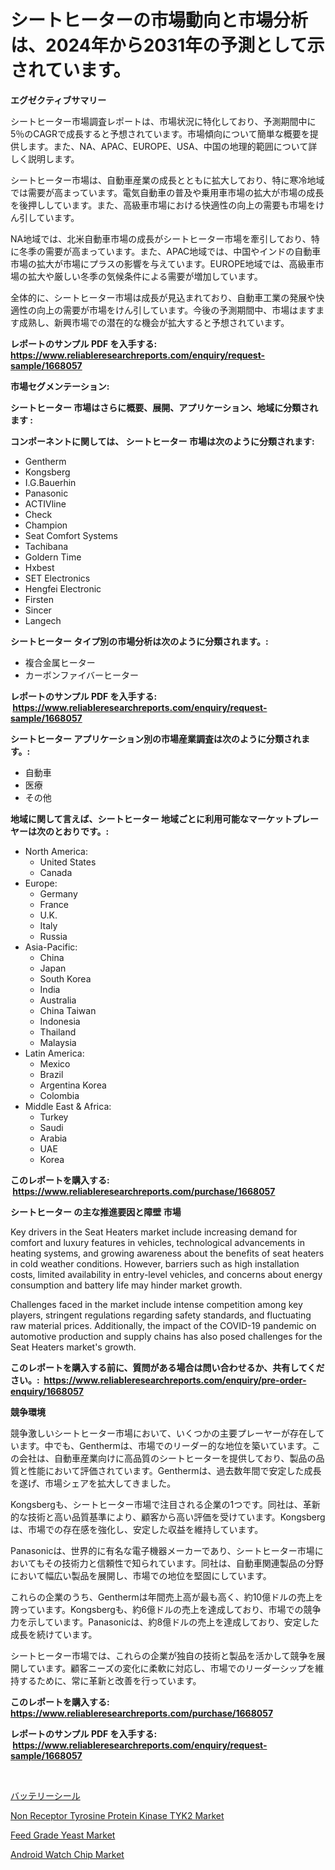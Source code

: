 <p><h1>シートヒーターの市場動向と市場分析は、2024年から2031年の予測として示されています。</h1></p><p><strong>エグゼクティブサマリー</strong></p>
<p><p>シートヒーター市場調査レポートは、市場状況に特化しており、予測期間中に5％のCAGRで成長すると予想されています。市場傾向について簡単な概要を提供します。また、NA、APAC、EUROPE、USA、中国の地理的範囲について詳しく説明します。</p><p>シートヒーター市場は、自動車産業の成長とともに拡大しており、特に寒冷地域では需要が高まっています。電気自動車の普及や乗用車市場の拡大が市場の成長を後押ししています。また、高級車市場における快適性の向上の需要も市場をけん引しています。</p><p>NA地域では、北米自動車市場の成長がシートヒーター市場を牽引しており、特に冬季の需要が高まっています。また、APAC地域では、中国やインドの自動車市場の拡大が市場にプラスの影響を与えています。EUROPE地域では、高級車市場の拡大や厳しい冬季の気候条件による需要が増加しています。</p><p>全体的に、シートヒーター市場は成長が見込まれており、自動車工業の発展や快適性の向上の需要が市場をけん引しています。今後の予測期間中、市場はますます成熟し、新興市場での潜在的な機会が拡大すると予想されています。</p></p>
<p><strong>レポートのサンプル PDF を入手する: <a href="https://www.reliableresearchreports.com/enquiry/request-sample/1668057">https://www.reliableresearchreports.com/enquiry/request-sample/1668057</a></strong></p>
<p><strong>市場セグメンテーション:</strong></p>
<p><strong> シートヒーター 市場はさらに概要、展開、アプリケーション、地域に分類されます :</strong></p>
<p><strong>コンポーネントに関しては、 シートヒーター 市場は次のように分類されます: &nbsp;</strong></p>
<p><ul><li>Gentherm</li><li>Kongsberg</li><li>I.G.Bauerhin</li><li>Panasonic</li><li>ACTIVline</li><li>Check</li><li>Champion</li><li>Seat Comfort Systems</li><li>Tachibana</li><li>Goldern Time</li><li>Hxbest</li><li>SET Electronics</li><li>Hengfei Electronic</li><li>Firsten</li><li>Sincer</li><li>Langech</li></ul></p>
<p><strong> シートヒーター タイプ別の市場分析は次のように分類されます。:</strong></p>
<p><ul><li>複合金属ヒーター</li><li>カーボンファイバーヒーター</li></ul></p>
<p><strong>レポートのサンプル PDF を入手する: &nbsp;<a href="https://www.reliableresearchreports.com/enquiry/request-sample/1668057">https://www.reliableresearchreports.com/enquiry/request-sample/1668057</a></strong></p>
<p><strong> シートヒーター アプリケーション別の市場産業調査は次のように分類されます。:</strong></p>
<p><ul><li>自動車</li><li>医療</li><li>その他</li></ul></p>
<p><strong>地域に関して言えば、シートヒーター 地域ごとに利用可能なマーケットプレーヤーは次のとおりです。:</strong></p>
<p><ul>
    <li>
        North America:
        <ul>
            <li>United States</li>
            <li>Canada</li>
        </ul>
    </li>
    <li>
        Europe:
        <ul>
            <li>Germany</li>
            <li>France</li>
            <li>U.K.</li>
            <li>Italy</li>
            <li>Russia</li>
        </ul>
    </li>
    <li>
        Asia-Pacific:
        <ul>
            <li>China</li>
            <li>Japan</li>
            <li>South Korea</li>
            <li>India</li>
            <li>Australia</li>
            <li>China Taiwan</li>
            <li>Indonesia</li>
            <li>Thailand</li>
            <li>Malaysia</li>
        </ul>
    </li>
    <li>
        Latin America:
        <ul>
            <li>Mexico</li>
            <li>Brazil</li>
            <li>Argentina Korea</li>
            <li>Colombia</li>
        </ul>
    </li>
    <li>
        Middle East & Africa:
        <ul>
            <li>Turkey</li>
            <li>Saudi</li>
            <li>Arabia</li>
            <li>UAE</li>
            <li>Korea</li>
        </ul>
    </li>
    </ul></p>
<p><strong>このレポートを購入する: &nbsp;<a href="https://www.reliableresearchreports.com/purchase/1668057">https://www.reliableresearchreports.com/purchase/1668057</a></strong></p>
<p><strong>シートヒーター の主な推進要因と障壁 市場</strong></p>
<p><p>Key drivers in the Seat Heaters market include increasing demand for comfort and luxury features in vehicles, technological advancements in heating systems, and growing awareness about the benefits of seat heaters in cold weather conditions. However, barriers such as high installation costs, limited availability in entry-level vehicles, and concerns about energy consumption and battery life may hinder market growth. </p><p>Challenges faced in the market include intense competition among key players, stringent regulations regarding safety standards, and fluctuating raw material prices. Additionally, the impact of the COVID-19 pandemic on automotive production and supply chains has also posed challenges for the Seat Heaters market's growth.</p></p>
<p><strong>このレポートを購入する前に、質問がある場合は問い合わせるか、共有してください。:&nbsp; <a href="https://www.reliableresearchreports.com/enquiry/pre-order-enquiry/1668057">https://www.reliableresearchreports.com/enquiry/pre-order-enquiry/1668057</a></strong></p>
<p><strong>競争環境</strong></p>
<p><p>競争激しいシートヒーター市場において、いくつかの主要プレーヤーが存在しています。中でも、Genthermは、市場でのリーダー的な地位を築いています。この会社は、自動車産業向けに高品質のシートヒーターを提供しており、製品の品質と性能において評価されています。Genthermは、過去数年間で安定した成長を遂げ、市場シェアを拡大してきました。</p><p>Kongsbergも、シートヒーター市場で注目される企業の1つです。同社は、革新的な技術と高い品質基準により、顧客から高い評価を受けています。Kongsbergは、市場での存在感を強化し、安定した収益を維持しています。</p><p>Panasonicは、世界的に有名な電子機器メーカーであり、シートヒーター市場においてもその技術力と信頼性で知られています。同社は、自動車関連製品の分野において幅広い製品を展開し、市場での地位を堅固にしています。</p><p>これらの企業のうち、Genthermは年間売上高が最も高く、約10億ドルの売上を誇っています。Kongsbergも、約6億ドルの売上を達成しており、市場での競争力を示しています。Panasonicは、約8億ドルの売上を達成しており、安定した成長を続けています。</p><p>シートヒーター市場では、これらの企業が独自の技術と製品を活かして競争を展開しています。顧客ニーズの変化に柔軟に対応し、市場でのリーダーシップを維持するために、常に革新と改善を行っています。</p></p>
<p><strong>このレポートを購入する: &nbsp; <a href="https://www.reliableresearchreports.com/purchase/1668057">https://www.reliableresearchreports.com/purchase/1668057</a></strong></p>
<p><strong>レポートのサンプル PDF を入手する: &nbsp;<a href="https://www.reliableresearchreports.com/enquiry/request-sample/1668057">https://www.reliableresearchreports.com/enquiry/request-sample/1668057</a></strong><strong></strong></p>
<p>&nbsp;</p>
<p><p><a href="https://github.com/zoetazuur/Market-Research-Report-List-1/blob/main/379044915226.md">バッテリーシール</a></p><p><a href="https://www.linkedin.com/pulse/non-receptor-tyrosine-protein-kinase-tyk2-market-size-c9abc?trackingId=T7iU4aVnT1pHPiw%2FEubDcQ%3D%3D">Non Receptor Tyrosine Protein Kinase TYK2 Market</a></p><p><a href="https://www.linkedin.com/pulse/insights-feed-grade-yeast-market-size-analysing-share-r1iec?trackingId=JER3g1IaM9CeBdak0YQp7A%3D%3D">Feed Grade Yeast Market</a></p><p><a href="https://www.linkedin.com/pulse/android-watch-chip-market-insights-players-forecast-till-qt2ac?trackingId=nYxlKLKsGGd1ActcFM8dDQ%3D%3D">Android Watch Chip Market</a></p></p>